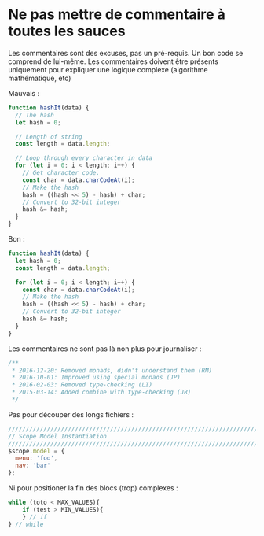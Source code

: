 Ne pas mettre de commentaire à toutes les sauces
===

Les commentaires sont des excuses, pas un pré-requis. Un bon code se comprend de lui-même. Les commentaires doivent être présents uniquement pour expliquer 
une logique complexe (algorithme mathématique, etc) 

Mauvais :
```javascript 1.8
function hashIt(data) {
  // The hash
  let hash = 0;

  // Length of string
  const length = data.length;

  // Loop through every character in data
  for (let i = 0; i < length; i++) {
    // Get character code.
    const char = data.charCodeAt(i);
    // Make the hash
    hash = ((hash << 5) - hash) + char;
    // Convert to 32-bit integer
    hash &= hash;
  }
}
```

Bon :
```javascript 1.8
function hashIt(data) {
  let hash = 0;
  const length = data.length;

  for (let i = 0; i < length; i++) {
    const char = data.charCodeAt(i);
    // Make the hash
    hash = ((hash << 5) - hash) + char;
    // Convert to 32-bit integer
    hash &= hash;
  }
}
```
Les commentaires ne sont pas là non plus pour journaliser :
``` javascript
/**
 * 2016-12-20: Removed monads, didn't understand them (RM)
 * 2016-10-01: Improved using special monads (JP)
 * 2016-02-03: Removed type-checking (LI)
 * 2015-03-14: Added combine with type-checking (JR)
 */
```
Pas pour découper des longs fichiers :
``` javascript
////////////////////////////////////////////////////////////////////////////////
// Scope Model Instantiation
////////////////////////////////////////////////////////////////////////////////
$scope.model = {
  menu: 'foo',
  nav: 'bar'
};
```
Ni pour positioner la fin des blocs (trop) complexes :
``` javascript
while (toto < MAX_VALUES){
    if (test > MIN_VALUES){
    } // if
} // while
```




